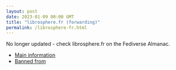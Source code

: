```yaml
---
layout: post
date: 2023-01-09 00:00 GMT
title: "librosphere.fr (forwarding)"
permalink: /librosphere-fr.html
---
```


No longer updated - check librosphere.fr on the Fediverse Almanac.

* [Main information](https://www.fediversealmanac.com/api/v1/instances/librosphere.fr)
* [Banned from](https://www.fediversealmanac.com/api/v1/instances/librosphere.fr/banned_from)

